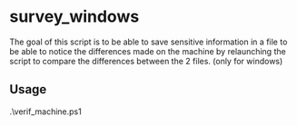 # survey_windows

The goal of this script is to be able to save sensitive information in a file to be able to notice the differences made on the machine by relaunching the script to compare the differences between the 2 files.  (only for windows)

## Usage

.\verif_machine.ps1
